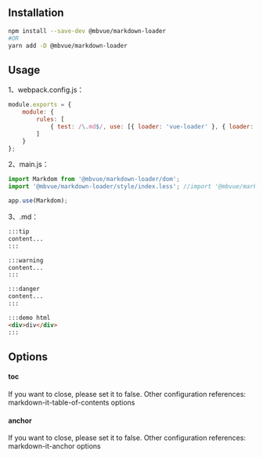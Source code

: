 ## Installation
```bash
npm install --save-dev @mbvue/markdown-loader
#OR
yarn add -D @mbvue/markdown-loader
```

## Usage
1、webpack.config.js：
```js
module.exports = {
    module: {
        rules: [
            { test: /\.md$/, use: [{ loader: 'vue-loader' }, { loader: '@mbvue/markdown-loader', options: { toc: { ... }, anchor: { ... } } }] }
        ]
    }
};
```

2、main.js：
```js
import Markdom from '@mbvue/markdown-loader/dom';
import '@mbvue/markdown-loader/style/index.less'; //import '@mbvue/markdown-loader/style/index.css';

app.use(Markdom);
```

3、.md：
```html
:::tip
content...
:::

:::warning
content...
:::

:::danger
content...
:::

:::demo html
<div>div</div>
:::
```

## Options
#### toc
If you want to close, please set it to false. Other configuration references: markdown-it-table-of-contents options

#### anchor
If you want to close, please set it to false. Other configuration references: markdown-it-anchor options

